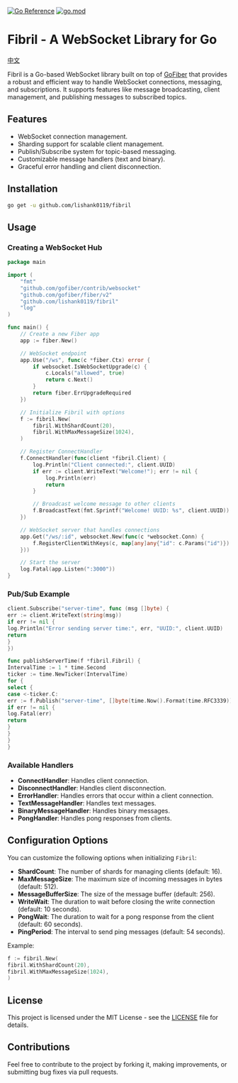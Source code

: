 [![Go Reference](https://pkg.go.dev/badge/github.com/lishank0119/fibril.svg)](https://pkg.go.dev/github.com/lishank0119/fibril)
[![go.mod](https://img.shields.io/github/go-mod/go-version/lishank0119/fibril)](go.mod)

# Fibril - A WebSocket Library for Go

[中文](README.zh-TW.md)

Fibril is a Go-based WebSocket library built on top of [GoFiber](https://github.com/gofiber/fiber) that provides a
robust and efficient way to handle WebSocket connections, messaging, and subscriptions. It supports features like
message broadcasting, client management, and publishing messages to subscribed topics.

## Features

- WebSocket connection management.
- Sharding support for scalable client management.
- Publish/Subscribe system for topic-based messaging.
- Customizable message handlers (text and binary).
- Graceful error handling and client disconnection.

## Installation

```bash
go get -u github.com/lishank0119/fibril
```

## Usage

### Creating a WebSocket Hub

```go
package main

import (
	"fmt"
	"github.com/gofiber/contrib/websocket"
	"github.com/gofiber/fiber/v2"
	"github.com/lishank0119/fibril"
	"log"
)

func main() {
	// Create a new Fiber app
	app := fiber.New()

	// WebSocket endpoint
	app.Use("/ws", func(c *fiber.Ctx) error {
		if websocket.IsWebSocketUpgrade(c) {
			c.Locals("allowed", true)
			return c.Next()
		}
		return fiber.ErrUpgradeRequired
	})

	// Initialize Fibril with options
	f := fibril.New(
		fibril.WithShardCount(20),
		fibril.WithMaxMessageSize(1024),
	)

	// Register ConnectHandler
	f.ConnectHandler(func(client *fibril.Client) {
		log.Println("Client connected:", client.UUID)
		if err := client.WriteText("Welcome!"); err != nil {
			log.Println(err)
			return
		}

		// Broadcast welcome message to other clients
		f.BroadcastText(fmt.Sprintf("Welcome! UUID: %s", client.UUID))
	})

	// WebSocket server that handles connections
	app.Get("/ws/:id", websocket.New(func(c *websocket.Conn) {
		f.RegisterClientWithKeys(c, map[any]any{"id": c.Params("id")})
	}))

	// Start the server
	log.Fatal(app.Listen(":3000"))
}
```

### Pub/Sub Example

```go
client.Subscribe("server-time", func (msg []byte) {
err := client.WriteText(string(msg))
if err != nil {
log.Println("Error sending server time:", err, "UUID:", client.UUID)
return
}
})

func publishServerTime(f *fibril.Fibril) {
IntervalTime := 1 * time.Second
ticker := time.NewTicker(IntervalTime)
for {
select {
case <-ticker.C:
err := f.Publish("server-time", []byte(time.Now().Format(time.RFC3339)))
if err != nil {
log.Fatal(err)
return
}
}
}
}
```

### Available Handlers

- **ConnectHandler**: Handles client connection.
- **DisconnectHandler**: Handles client disconnection.
- **ErrorHandler**: Handles errors that occur within a client connection.
- **TextMessageHandler**: Handles text messages.
- **BinaryMessageHandler**: Handles binary messages.
- **PongHandler**: Handles pong responses from clients.

## Configuration Options

You can customize the following options when initializing `Fibril`:

- **ShardCount**: The number of shards for managing clients (default: 16).
- **MaxMessageSize**: The maximum size of incoming messages in bytes (default: 512).
- **MessageBufferSize**: The size of the message buffer (default: 256).
- **WriteWait**: The duration to wait before closing the write connection (default: 10 seconds).
- **PongWait**: The duration to wait for a pong response from the client (default: 60 seconds).
- **PingPeriod**: The interval to send ping messages (default: 54 seconds).

Example:

```go
f := fibril.New(
fibril.WithShardCount(20),
fibril.WithMaxMessageSize(1024),
)
```

## License

This project is licensed under the MIT License - see the [LICENSE](LICENSE) file for details.

## Contributions

Feel free to contribute to the project by forking it, making improvements, or submitting bug fixes via pull requests.


